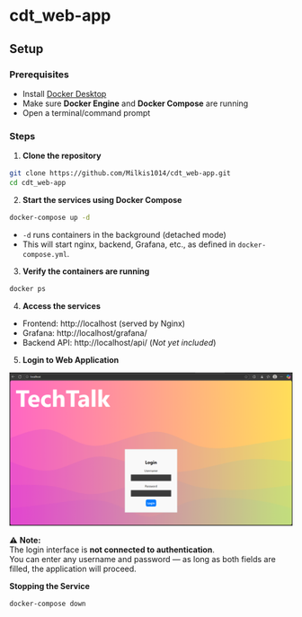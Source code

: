 # cdt_web-app

## Setup

### Prerequisites
- Install [Docker Desktop](https://www.docker.com/products/docker-desktop/)
- Make sure **Docker Engine** and **Docker Compose** are running
- Open a terminal/command prompt

### Steps
1. **Clone the repository**
```bash
git clone https://github.com/Milkis1014/cdt_web-app.git
cd cdt_web-app
```

2. **Start the services using Docker Compose**
```bash
docker-compose up -d
```
- `-d` runs containers in the background (detached mode)
- This will start nginx, backend, Grafana, etc., as defined in `docker-compose.yml`.
  
3. **Verify the containers are running**
```bash
docker ps
```

4. **Access the services**
- Frontend: http://localhost (served by Nginx)
- Grafana: http://localhost/grafana/
- Backend API: http://localhost/api/ (_Not yet included_)

5. **Login to Web Application**
<p align="center">
    <img src="screenshots/login.png" alt="login interface" width="600"/>
</p> 

⚠️ **Note:**  
The login interface is **not connected to authentication**.  
You can enter any username and password — as long as both fields are filled, the application will proceed.

**Stopping the Service**
```bash
docker-compose down
```
